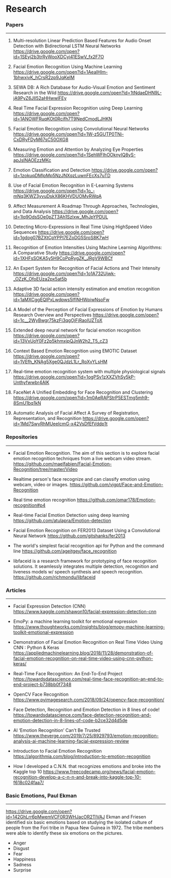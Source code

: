 # Research

### Papers
________________________________________

1.	Multi-resolution Linear Prediction Based Features for Audio Onset Detection with Bidirectional LSTM Neural Networks https://drive.google.com/open?id=1SEyj2b3trRyWooXDCyi41ESwV_fx2F7O 

2.	Facial Emotion Recognition Using Machine Learning https://drive.google.com/open?id=1AeaIHlm-1bhwxjvK_hCrsR2zp9JqKeIM 

3.	SEWA DB: A Rich Database for Audio-Visual Emotion and Sentiment Research in the Wild https://drive.google.com/open?id=1tNdaeDHN9L-jA9PyZ6JIl52aHHwwlFEy 

4.	Real Time Facial Expression Recognition using Deep Learning https://drive.google.com/open?id=1ANOWFRuqKOt0Rcifh7T9NedCmodLJHKN 

5.	Facial Emotion Recognition using Convolutional Neural Networks https://drive.google.com/open?id=1W-z5GUTP0TNi-CxDRyFDyM67sC50OXG8 

6.	Measuring Emotion and Attention by Analyzing Eye Properties https://drive.google.com/open?id=1SehWFlhOOknyIQ8yS-apJslNAOEzzMKc 

7.	Emotion Classification and Detection https://drive.google.com/open?id=1zokuqDMIpMp5NzJNXqzLuwnFEcXs7uTD 

8.	Use of Facial Emotion Recognition in E-Learning Systems https://drive.google.com/open?id=1o_-mNq3KWZ3yvuDskX86KHVDUOMvRWqA 

9.	Affect Measurement A Roadmap Through Approaches, Technologies, and Data Analysis https://drive.google.com/open?id=1lq9OdsSOe0pZT3Ah1Szlxw_MhJpYPDUL 

10.	Detecting Micro-Expressions in Real Time Using HighSpeed Video Sequences https://drive.google.com/open?id=1gdog07BZXtCpYPPI7EZoDG5SroS8K7wH 

11.	Recognition of Emotion Intensities Using Machine Learning Algorithms: A Comparative Study https://drive.google.com/open?id=1XHFsSOKA5y5H9CoPpRygZK_JRgV9WBCf 

12.	An Expert System for Recognition of Facial Actions and Their Intensity https://drive.google.com/open?id=1o1A732Ujwk-_OZzK_OfoEUza2px5at5b 

13.	Adaptive 3D facial action intensity estimation and emotion recognition https://drive.google.com/open?id=1aMXCggEQlPxLwdpws5IfINHWpiwNsoFw 

14.	A Model of the Perception of Facial Expressions of Emotion by Humans Research Overview and Perspectives https://drive.google.com/open?id=1c__2WyBwgr75kzFi3qgOjFjRaoIUZToX 

15.	Extended deep neural network for facial emotion recognition https://drive.google.com/open?id=13VxUoY0Fz2p5khmxjpQJnW2h2_T5_cZ3 

16.	Context Based Emotion Recognition using EMOTIC Dataset https://drive.google.com/open?id=1VEfh_KNAg5Xge0QJdzL1Lr_RoXvYLsHM 

17.	Real-time emotion recognition system with multiple physiological signals https://drive.google.com/open?id=1ogPSv1zXXZVhSy5kP-Unthyfwwbr4AlK 

18.	FaceNet A Unified Embedding for Face Recognition and Clustering https://drive.google.com/open?id=1m0AeRAPStrP5ESTmg5mh9-8SmU1bq1kN 

19.	Automatic Analysis of Facial Affect A Survey of Registration, Representation, and Recognition https://drive.google.com/open?id=1Md7SwyRhMUeeIcmG-x42VsDfEfVddp1t 

### Repositories
________________________________________

- Facial Emotion Recognition. The aim of this section is to explore facial emotion recognition techniques from a live webcam video stream. https://github.com/maelfabien/Facial-Emotion-Recognition/tree/master/Video

- Realtime person's face recognize and can classify emotion using webcam, video or images. https://github.com/vjgpt/Face-and-Emotion-Recognition 

- Real time emotion recognition https://github.com/omar178/Emotion-recognition#p4 

- Real-time Facial Emotion Detection using deep learning https://github.com/atulapra/Emotion-detection
- Facial Emotion Recognition on FER2013 Dataset Using a Convolutional Neural Network https://github.com/gitshanks/fer2013 

- The world's simplest facial recognition api for Python and the command line https://github.com/ageitgey/face_recognition 

- libfaceid is a research framework for prototyping of face recognition solutions. It seamlessly integrates multiple detection, recognition and liveness models w/ speech synthesis and speech recognition. https://github.com/richmondu/libfaceid 

### Articles
________________________________________

- Facial Expression Detection (CNN) https://www.kaggle.com/shawon10/facial-expression-detection-cnn

- EmoPy: a machine learning toolkit for emotional expression https://www.thoughtworks.com/insights/blog/emopy-machine-learning-toolkit-emotional-expression

- Demonstration of Facial Emotion Recognition on Real Time Video Using CNN : Python & Keras https://appliedmachinelearning.blog/2018/11/28/demonstration-of-facial-emotion-recognition-on-real-time-video-using-cnn-python-keras/

- Real-Time Face Recognition: An End-To-End Project https://towardsdatascience.com/real-time-face-recognition-an-end-to-end-project-b738bb0f7348 

- OpenCV Face Recognition https://www.pyimagesearch.com/2018/09/24/opencv-face-recognition/ 

- Face Detection, Recognition and Emotion Detection in 8 lines of code! https://towardsdatascience.com/face-detection-recognition-and-emotion-detection-in-8-lines-of-code-b2ce32d4d5de 

- AI ‘Emotion Recognition’ Can’t Be Trusted https://www.theverge.com/2019/7/25/8929793/emotion-recognition-analysis-ai-machine-learning-facial-expression-review

- Introduction to Facial Emotion Recognition https://algorithmia.com/blog/introduction-to-emotion-recognition 

- How I developed a C.N.N. that recognizes emotions and broke into the Kaggle top 10 https://www.freecodecamp.org/news/facial-emotion-recognition-develop-a-c-n-n-and-break-into-kaggle-top-10-f618c024faa7/

### Basic Emotions, Paul Ekman 
________________________________________

https://drive.google.com/open?id=142GhLrr6pMwemVCF0R3WHJacOR2TIVAJ 
Ekman and Friesen identified six basic emotions based on studying the isolated culture of people from the Fori tribe in Papua New Guinea in 1972. The tribe members were able to identify these six emotions on the pictures.

- Anger
- Disgust
- Fear
- Happiness
- Sadness
- Surprise
